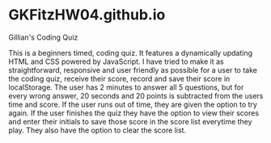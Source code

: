 # GKFitzHW04.github.io

Gillian's Coding Quiz


This is a beginners timed, coding quiz. 
It features a dynamically updating HTML and CSS powered by JavaScript. I have tried to make it as straightforward, responsive and user friendly as possible for a user to take the coding quiz, receive their score, record and save their score in localStorage. The user has 2 minutes to answer all 5 questions, but for every wrong answer, 20 seconds and 20 points is subtracted from the users time and score. If the user runs out of time, they are given the option to try again. If the user finishes the quiz they have the option to view their scores and enter their initials to save those score in the score list everytime they play. They also have the option to clear the score list.





